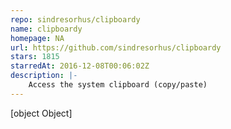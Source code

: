 ```yaml
---
repo: sindresorhus/clipboardy
name: clipboardy
homepage: NA
url: https://github.com/sindresorhus/clipboardy
stars: 1815
starredAt: 2016-12-08T00:06:02Z
description: |-
    Access the system clipboard (copy/paste)
---
```


[object Object]
